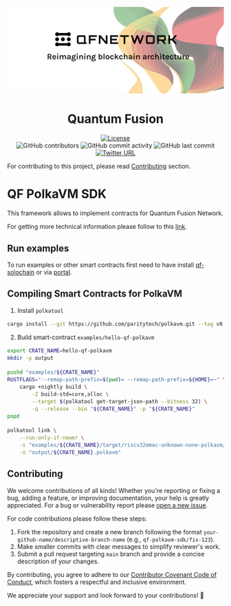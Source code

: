 <div align="center">

![Logo](Logo.jpg)

# Quantum Fusion

[![License](https://img.shields.io/github/license/QuantumFusion-network/qf-solochain?color=green)](https://github.com/QuantumFusion-network/qf-polkavm-sdk/blob/main/LICENSE)
<br>
![GitHub contributors](https://img.shields.io/github/contributors/QuantumFusion-network/qf-polkavm-sdk)
![GitHub commit activity](https://img.shields.io/github/commit-activity/m/QuantumFusion-network/qf-polkavm-sdk)
![GitHub last commit](https://img.shields.io/github/last-commit/QuantumFusion-network/qf-polkavm-sdk)
<br>
[![Twitter URL](https://img.shields.io/twitter/follow/QuantumFusion_?style=social)](https://x.com/QuantumFusion_)

</div>

For contributing to this project, please read [Contributing](#contributing) section.

# QF PolkaVM SDK

This framework allows to implement contracts for Quantum Fusion Network.

For getting more technical information please follow to this [link](https://github.com/QuantumFusion-network/spec/blob/main/docs/PolkaVM/polkavm_pallet.md).

## Run examples

To run examples or other smart contracts first need to have install [qf-solochain](https://github.com/QuantumFusion-network/qf-solochain) or via [portal](http://portal.qfnetwork.xyz/).

## Compiling Smart Contracts for PolkaVM

1. Install `polkatool`

```bash
cargo install --git https://github.com/paritytech/polkavm.git --tag v0.21.0 polkatool
```

2. Build smart-contract `examples/hello-qf-polkavm`

```bash
export CRATE_NAME=hello-qf-polkavm
mkdir -p output

pushd "examples/${CRATE_NAME}"
RUSTFLAGS="--remap-path-prefix=$(pwd)= --remap-path-prefix=${HOME}=~" \
    cargo +nightly build \
        -Z build-std=core,alloc \
        --target $(polkatool get-target-json-path --bitness 32) \
        -q --release --bin "${CRATE_NAME}" -p "${CRATE_NAME}"
popd

polkatool link \
    --run-only-if-newer \
    -s "examples/${CRATE_NAME}/target/riscv32emac-unknown-none-polkavm/release/${CRATE_NAME}" \
    -o "output/${CRATE_NAME}.polkavm"
```

## Contributing

We welcome contributions of all kinds! Whether you're reporting or fixing a bug, adding a feature, or improving
documentation, your help is greatly appreciated. For a bug or vulnerability report please [open a new issue](https://github.com/QuantumFusion-network/qf-polkavm-sdk/issues).

For code contributions please follow these steps:

1. Fork the repository and create a new branch following the format `your-github-name/descriptive-branch-name` (e.g., `qf-polkavm-sdk/fix-123`).
2. Make smaller commits with clear messages to simplify reviewer's work.
3. Submit a pull request targeting `main` branch and provide a concise description of your changes.

By contributing, you agree to adhere to our [Contributor Covenant Code of Conduct](./CODE_OF_CONDUCT.md), which fosters
a respectful and inclusive environment.

We appreciate your support and look forward to your contributions! 🚀
